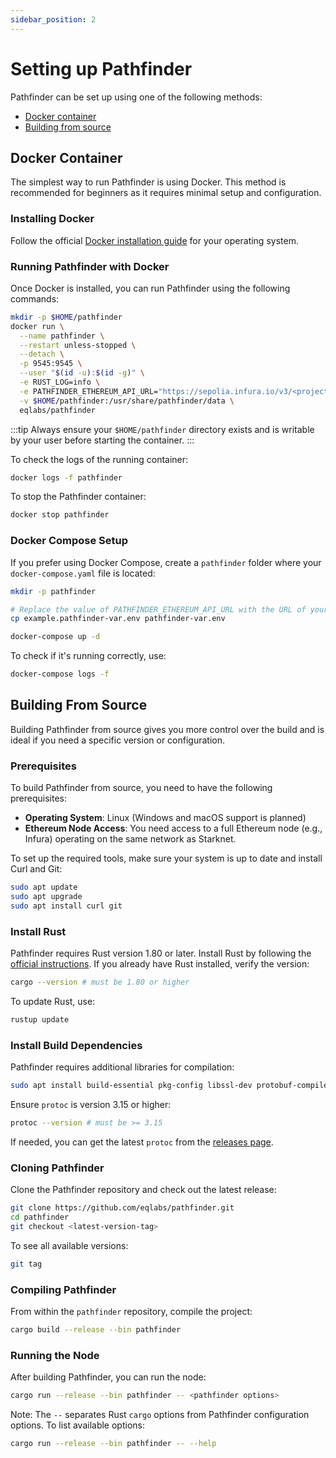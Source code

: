 ```yaml
---
sidebar_position: 2
---
```


# Setting up Pathfinder

Pathfinder can be set up using one of the following methods:

* [Docker container](#docker-setup)  
* [Building from source](#building-from-source)
        

## Docker Container

The simplest way to run Pathfinder is using Docker. This method is recommended for beginners as it requires minimal setup and configuration.  

### Installing Docker

Follow the official [Docker installation guide](https://docs.docker.com/get-docker/) for your operating system. 

### Running Pathfinder with Docker

Once Docker is installed, you can run Pathfinder using the following commands:

```bash
mkdir -p $HOME/pathfinder
docker run \
  --name pathfinder \
  --restart unless-stopped \
  --detach \
  -p 9545:9545 \
  --user "$(id -u):$(id -g)" \
  -e RUST_LOG=info \
  -e PATHFINDER_ETHEREUM_API_URL="https://sepolia.infura.io/v3/<project-id>" \
  -v $HOME/pathfinder:/usr/share/pathfinder/data \
  eqlabs/pathfinder
```

:::tip
Always ensure your `$HOME/pathfinder` directory exists and is writable by your user before starting the container.
:::

To check the logs of the running container:

```bash
docker logs -f pathfinder
```

To stop the Pathfinder container:

```bash
docker stop pathfinder
```



### Docker Compose Setup

If you prefer using Docker Compose, create a `pathfinder` folder where your `docker-compose.yaml` file is located:

```bash
mkdir -p pathfinder

# Replace the value of PATHFINDER_ETHEREUM_API_URL with the URL of your Ethereum node's endpoint
cp example.pathfinder-var.env pathfinder-var.env

docker-compose up -d
```

To check if it's running correctly, use:

```bash
docker-compose logs -f
```

## Building From Source

Building Pathfinder from source gives you more control over the build and is ideal if you need a specific version or configuration.

### Prerequisites

To build Pathfinder from source, you need to have the following prerequisites:

* **Operating System**: Linux (Windows and macOS support is planned)
* **Ethereum Node Access**: You need access to a full Ethereum node (e.g., Infura) operating on the same network as Starknet.

To set up the required tools, make sure your system is up to date and install Curl and Git:

```bash
sudo apt update
sudo apt upgrade
sudo apt install curl git
```

### Install Rust

Pathfinder requires Rust version 1.80 or later. Install Rust by following the [official instructions](https://www.rust-lang.org/tools/install). If you already have Rust installed, verify the version:

```bash
cargo --version # must be 1.80 or higher
```

To update Rust, use:

```bash
rustup update
```

### Install Build Dependencies

Pathfinder requires additional libraries for compilation:

```bash
sudo apt install build-essential pkg-config libssl-dev protobuf-compiler libzstd-dev
```

Ensure `protoc` is version 3.15 or higher:

```bash
protoc --version # must be >= 3.15
```

If needed, you can get the latest `protoc` from the [releases page](https://github.com/protocolbuffers/protobuf/releases).

### Cloning Pathfinder

Clone the Pathfinder repository and check out the latest release:

```bash
git clone https://github.com/eqlabs/pathfinder.git
cd pathfinder
git checkout <latest-version-tag>
```

To see all available versions:

```bash
git tag
```

### Compiling Pathfinder

From within the `pathfinder` repository, compile the project:

```bash
cargo build --release --bin pathfinder
```

### Running the Node

After building Pathfinder, you can run the node:

```bash
cargo run --release --bin pathfinder -- <pathfinder options>
```

Note: The `--` separates Rust `cargo` options from Pathfinder configuration options. To list available options:

```bash
cargo run --release --bin pathfinder -- --help
```